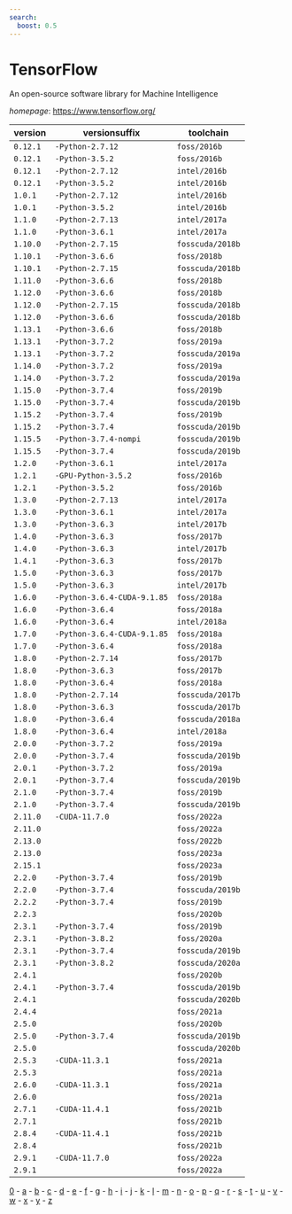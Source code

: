 ```yaml
---
search:
  boost: 0.5
---
```

# TensorFlow

An open-source software library for Machine Intelligence

*homepage*: <https://www.tensorflow.org/>

version | versionsuffix | toolchain
--------|---------------|----------
``0.12.1`` | ``-Python-2.7.12`` | ``foss/2016b``
``0.12.1`` | ``-Python-3.5.2`` | ``foss/2016b``
``0.12.1`` | ``-Python-2.7.12`` | ``intel/2016b``
``0.12.1`` | ``-Python-3.5.2`` | ``intel/2016b``
``1.0.1`` | ``-Python-2.7.12`` | ``intel/2016b``
``1.0.1`` | ``-Python-3.5.2`` | ``intel/2016b``
``1.1.0`` | ``-Python-2.7.13`` | ``intel/2017a``
``1.1.0`` | ``-Python-3.6.1`` | ``intel/2017a``
``1.10.0`` | ``-Python-2.7.15`` | ``fosscuda/2018b``
``1.10.1`` | ``-Python-3.6.6`` | ``foss/2018b``
``1.10.1`` | ``-Python-2.7.15`` | ``fosscuda/2018b``
``1.11.0`` | ``-Python-3.6.6`` | ``foss/2018b``
``1.12.0`` | ``-Python-3.6.6`` | ``foss/2018b``
``1.12.0`` | ``-Python-2.7.15`` | ``fosscuda/2018b``
``1.12.0`` | ``-Python-3.6.6`` | ``fosscuda/2018b``
``1.13.1`` | ``-Python-3.6.6`` | ``foss/2018b``
``1.13.1`` | ``-Python-3.7.2`` | ``foss/2019a``
``1.13.1`` | ``-Python-3.7.2`` | ``fosscuda/2019a``
``1.14.0`` | ``-Python-3.7.2`` | ``foss/2019a``
``1.14.0`` | ``-Python-3.7.2`` | ``fosscuda/2019a``
``1.15.0`` | ``-Python-3.7.4`` | ``foss/2019b``
``1.15.0`` | ``-Python-3.7.4`` | ``fosscuda/2019b``
``1.15.2`` | ``-Python-3.7.4`` | ``foss/2019b``
``1.15.2`` | ``-Python-3.7.4`` | ``fosscuda/2019b``
``1.15.5`` | ``-Python-3.7.4-nompi`` | ``fosscuda/2019b``
``1.15.5`` | ``-Python-3.7.4`` | ``fosscuda/2019b``
``1.2.0`` | ``-Python-3.6.1`` | ``intel/2017a``
``1.2.1`` | ``-GPU-Python-3.5.2`` | ``foss/2016b``
``1.2.1`` | ``-Python-3.5.2`` | ``foss/2016b``
``1.3.0`` | ``-Python-2.7.13`` | ``intel/2017a``
``1.3.0`` | ``-Python-3.6.1`` | ``intel/2017a``
``1.3.0`` | ``-Python-3.6.3`` | ``intel/2017b``
``1.4.0`` | ``-Python-3.6.3`` | ``foss/2017b``
``1.4.0`` | ``-Python-3.6.3`` | ``intel/2017b``
``1.4.1`` | ``-Python-3.6.3`` | ``foss/2017b``
``1.5.0`` | ``-Python-3.6.3`` | ``foss/2017b``
``1.5.0`` | ``-Python-3.6.3`` | ``intel/2017b``
``1.6.0`` | ``-Python-3.6.4-CUDA-9.1.85`` | ``foss/2018a``
``1.6.0`` | ``-Python-3.6.4`` | ``foss/2018a``
``1.6.0`` | ``-Python-3.6.4`` | ``intel/2018a``
``1.7.0`` | ``-Python-3.6.4-CUDA-9.1.85`` | ``foss/2018a``
``1.7.0`` | ``-Python-3.6.4`` | ``foss/2018a``
``1.8.0`` | ``-Python-2.7.14`` | ``foss/2017b``
``1.8.0`` | ``-Python-3.6.3`` | ``foss/2017b``
``1.8.0`` | ``-Python-3.6.4`` | ``foss/2018a``
``1.8.0`` | ``-Python-2.7.14`` | ``fosscuda/2017b``
``1.8.0`` | ``-Python-3.6.3`` | ``fosscuda/2017b``
``1.8.0`` | ``-Python-3.6.4`` | ``fosscuda/2018a``
``1.8.0`` | ``-Python-3.6.4`` | ``intel/2018a``
``2.0.0`` | ``-Python-3.7.2`` | ``foss/2019a``
``2.0.0`` | ``-Python-3.7.4`` | ``fosscuda/2019b``
``2.0.1`` | ``-Python-3.7.2`` | ``foss/2019a``
``2.0.1`` | ``-Python-3.7.4`` | ``fosscuda/2019b``
``2.1.0`` | ``-Python-3.7.4`` | ``foss/2019b``
``2.1.0`` | ``-Python-3.7.4`` | ``fosscuda/2019b``
``2.11.0`` | ``-CUDA-11.7.0`` | ``foss/2022a``
``2.11.0`` |  | ``foss/2022a``
``2.13.0`` |  | ``foss/2022b``
``2.13.0`` |  | ``foss/2023a``
``2.15.1`` |  | ``foss/2023a``
``2.2.0`` | ``-Python-3.7.4`` | ``foss/2019b``
``2.2.0`` | ``-Python-3.7.4`` | ``fosscuda/2019b``
``2.2.2`` | ``-Python-3.7.4`` | ``foss/2019b``
``2.2.3`` |  | ``foss/2020b``
``2.3.1`` | ``-Python-3.7.4`` | ``foss/2019b``
``2.3.1`` | ``-Python-3.8.2`` | ``foss/2020a``
``2.3.1`` | ``-Python-3.7.4`` | ``fosscuda/2019b``
``2.3.1`` | ``-Python-3.8.2`` | ``fosscuda/2020a``
``2.4.1`` |  | ``foss/2020b``
``2.4.1`` | ``-Python-3.7.4`` | ``fosscuda/2019b``
``2.4.1`` |  | ``fosscuda/2020b``
``2.4.4`` |  | ``foss/2021a``
``2.5.0`` |  | ``foss/2020b``
``2.5.0`` | ``-Python-3.7.4`` | ``fosscuda/2019b``
``2.5.0`` |  | ``fosscuda/2020b``
``2.5.3`` | ``-CUDA-11.3.1`` | ``foss/2021a``
``2.5.3`` |  | ``foss/2021a``
``2.6.0`` | ``-CUDA-11.3.1`` | ``foss/2021a``
``2.6.0`` |  | ``foss/2021a``
``2.7.1`` | ``-CUDA-11.4.1`` | ``foss/2021b``
``2.7.1`` |  | ``foss/2021b``
``2.8.4`` | ``-CUDA-11.4.1`` | ``foss/2021b``
``2.8.4`` |  | ``foss/2021b``
``2.9.1`` | ``-CUDA-11.7.0`` | ``foss/2022a``
``2.9.1`` |  | ``foss/2022a``

[0](../0/index.md) - [a](../a/index.md) - [b](../b/index.md) - [c](../c/index.md) - [d](../d/index.md) - [e](../e/index.md) - [f](../f/index.md) - [g](../g/index.md) - [h](../h/index.md) - [i](../i/index.md) - [j](../j/index.md) - [k](../k/index.md) - [l](../l/index.md) - [m](../m/index.md) - [n](../n/index.md) - [o](../o/index.md) - [p](../p/index.md) - [q](../q/index.md) - [r](../r/index.md) - [s](../s/index.md) - [t](../t/index.md) - [u](../u/index.md) - [v](../v/index.md) - [w](../w/index.md) - [x](../x/index.md) - [y](../y/index.md) - [z](../z/index.md)

